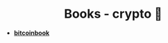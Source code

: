 <h1 align="center">
Books - crypto 📒
</h1>

- [**bitcoinbook**](https://github.com/bitcoinbook/bitcoinbook/blob/develop/ch01.asciidoc)